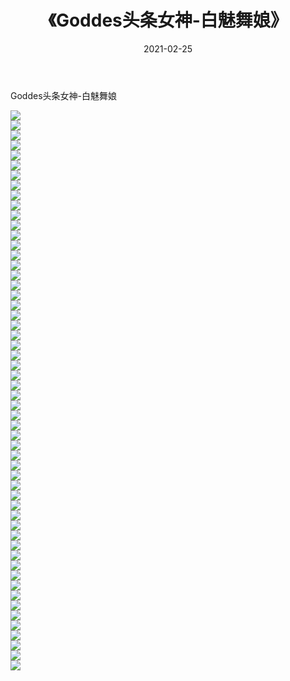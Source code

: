﻿---
layout: post
title:  《Goddes头条女神-白魅舞娘》
date:   2021-02-25
img: http://img.660000.xyz/Sharelink/网络美图/2021/Goddes头条女神-白魅舞娘/000.jpg
categories: [美女, 清纯, 唯美]
---

Goddes头条女神-白魅舞娘

  ![](http://img.660000.xyz/Sharelink/网络美图/2021/Goddes头条女神-白魅舞娘/001.jpg) <br> ![](http://img.660000.xyz/Sharelink/网络美图/2021/Goddes头条女神-白魅舞娘/002.jpg) <br> ![](http://img.660000.xyz/Sharelink/网络美图/2021/Goddes头条女神-白魅舞娘/003.jpg) <br> ![](http://img.660000.xyz/Sharelink/网络美图/2021/Goddes头条女神-白魅舞娘/004.jpg) <br> ![](http://img.660000.xyz/Sharelink/网络美图/2021/Goddes头条女神-白魅舞娘/005.jpg) <br> ![](http://img.660000.xyz/Sharelink/网络美图/2021/Goddes头条女神-白魅舞娘/006.jpg) <br> ![](http://img.660000.xyz/Sharelink/网络美图/2021/Goddes头条女神-白魅舞娘/007.jpg) <br> ![](http://img.660000.xyz/Sharelink/网络美图/2021/Goddes头条女神-白魅舞娘/008.jpg) <br> ![](http://img.660000.xyz/Sharelink/网络美图/2021/Goddes头条女神-白魅舞娘/009.jpg) <br> ![](http://img.660000.xyz/Sharelink/网络美图/2021/Goddes头条女神-白魅舞娘/010.jpg) <br> ![](http://img.660000.xyz/Sharelink/网络美图/2021/Goddes头条女神-白魅舞娘/011.jpg) <br> ![](http://img.660000.xyz/Sharelink/网络美图/2021/Goddes头条女神-白魅舞娘/012.jpg) <br> ![](http://img.660000.xyz/Sharelink/网络美图/2021/Goddes头条女神-白魅舞娘/013.jpg) <br> ![](http://img.660000.xyz/Sharelink/网络美图/2021/Goddes头条女神-白魅舞娘/014.jpg) <br> ![](http://img.660000.xyz/Sharelink/网络美图/2021/Goddes头条女神-白魅舞娘/015.jpg) <br> ![](http://img.660000.xyz/Sharelink/网络美图/2021/Goddes头条女神-白魅舞娘/016.jpg) <br> ![](http://img.660000.xyz/Sharelink/网络美图/2021/Goddes头条女神-白魅舞娘/017.jpg) <br> ![](http://img.660000.xyz/Sharelink/网络美图/2021/Goddes头条女神-白魅舞娘/018.jpg) <br> ![](http://img.660000.xyz/Sharelink/网络美图/2021/Goddes头条女神-白魅舞娘/019.jpg) <br> ![](http://img.660000.xyz/Sharelink/网络美图/2021/Goddes头条女神-白魅舞娘/020.jpg) <br> ![](http://img.660000.xyz/Sharelink/网络美图/2021/Goddes头条女神-白魅舞娘/021.jpg) <br> ![](http://img.660000.xyz/Sharelink/网络美图/2021/Goddes头条女神-白魅舞娘/022.jpg) <br> ![](http://img.660000.xyz/Sharelink/网络美图/2021/Goddes头条女神-白魅舞娘/023.jpg) <br> ![](http://img.660000.xyz/Sharelink/网络美图/2021/Goddes头条女神-白魅舞娘/024.jpg) <br> ![](http://img.660000.xyz/Sharelink/网络美图/2021/Goddes头条女神-白魅舞娘/025.jpg) <br> ![](http://img.660000.xyz/Sharelink/网络美图/2021/Goddes头条女神-白魅舞娘/026.jpg) <br> ![](http://img.660000.xyz/Sharelink/网络美图/2021/Goddes头条女神-白魅舞娘/027.jpg) <br> ![](http://img.660000.xyz/Sharelink/网络美图/2021/Goddes头条女神-白魅舞娘/028.jpg) <br> ![](http://img.660000.xyz/Sharelink/网络美图/2021/Goddes头条女神-白魅舞娘/029.jpg) <br> ![](http://img.660000.xyz/Sharelink/网络美图/2021/Goddes头条女神-白魅舞娘/030.jpg) <br> ![](http://img.660000.xyz/Sharelink/网络美图/2021/Goddes头条女神-白魅舞娘/031.jpg) <br> ![](http://img.660000.xyz/Sharelink/网络美图/2021/Goddes头条女神-白魅舞娘/032.jpg) <br> ![](http://img.660000.xyz/Sharelink/网络美图/2021/Goddes头条女神-白魅舞娘/033.jpg) <br> ![](http://img.660000.xyz/Sharelink/网络美图/2021/Goddes头条女神-白魅舞娘/034.jpg) <br> ![](http://img.660000.xyz/Sharelink/网络美图/2021/Goddes头条女神-白魅舞娘/035.jpg) <br> ![](http://img.660000.xyz/Sharelink/网络美图/2021/Goddes头条女神-白魅舞娘/036.jpg) <br> ![](http://img.660000.xyz/Sharelink/网络美图/2021/Goddes头条女神-白魅舞娘/037.jpg) <br> ![](http://img.660000.xyz/Sharelink/网络美图/2021/Goddes头条女神-白魅舞娘/038.jpg) <br> ![](http://img.660000.xyz/Sharelink/网络美图/2021/Goddes头条女神-白魅舞娘/039.jpg) <br> ![](http://img.660000.xyz/Sharelink/网络美图/2021/Goddes头条女神-白魅舞娘/040.jpg) <br> ![](http://img.660000.xyz/Sharelink/网络美图/2021/Goddes头条女神-白魅舞娘/041.jpg) <br> ![](http://img.660000.xyz/Sharelink/网络美图/2021/Goddes头条女神-白魅舞娘/042.jpg) <br> ![](http://img.660000.xyz/Sharelink/网络美图/2021/Goddes头条女神-白魅舞娘/043.jpg) <br> ![](http://img.660000.xyz/Sharelink/网络美图/2021/Goddes头条女神-白魅舞娘/044.jpg) <br> ![](http://img.660000.xyz/Sharelink/网络美图/2021/Goddes头条女神-白魅舞娘/045.jpg) <br> ![](http://img.660000.xyz/Sharelink/网络美图/2021/Goddes头条女神-白魅舞娘/046.jpg) <br> ![](http://img.660000.xyz/Sharelink/网络美图/2021/Goddes头条女神-白魅舞娘/047.jpg) <br> ![](http://img.660000.xyz/Sharelink/网络美图/2021/Goddes头条女神-白魅舞娘/048.jpg) <br> ![](http://img.660000.xyz/Sharelink/网络美图/2021/Goddes头条女神-白魅舞娘/049.jpg) <br> ![](http://img.660000.xyz/Sharelink/网络美图/2021/Goddes头条女神-白魅舞娘/050.jpg) <br> ![](http://img.660000.xyz/Sharelink/网络美图/2021/Goddes头条女神-白魅舞娘/051.jpg) <br> ![](http://img.660000.xyz/Sharelink/网络美图/2021/Goddes头条女神-白魅舞娘/052.jpg) <br> ![](http://img.660000.xyz/Sharelink/网络美图/2021/Goddes头条女神-白魅舞娘/053.jpg) <br> ![](http://img.660000.xyz/Sharelink/网络美图/2021/Goddes头条女神-白魅舞娘/054.jpg) <br> ![](http://img.660000.xyz/Sharelink/网络美图/2021/Goddes头条女神-白魅舞娘/055.jpg) <br> ![](http://img.660000.xyz/Sharelink/网络美图/2021/Goddes头条女神-白魅舞娘/056.jpg) <br>